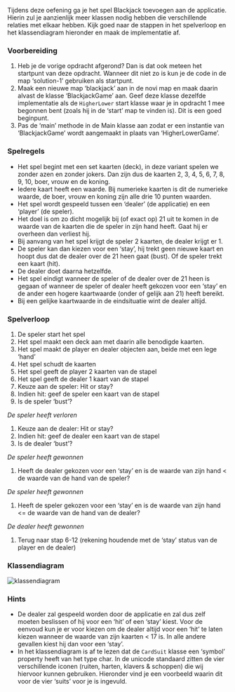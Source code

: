 Tijdens deze oefening ga je het spel Blackjack toevoegen aan de applicatie. Hierin zul je aanzienlijk meer klassen nodig hebben die verschillende relaties met elkaar hebben. Kijk goed naar de stappen in het spelverloop en het klassendiagram hieronder en maak de implementatie af.

### **Voorbereiding**

1. Heb je de vorige opdracht afgerond? Dan is dat ook meteen het startpunt van deze opdracht. Wanneer dit niet zo is kun je de code in de map ‘solution-1’ gebruiken als startpunt.
2. Maak een nieuwe map ‘blackjack’ aan in de novi map en maak daarin alvast de klasse ‘BlackjackGame’ aan. Geef deze klasse dezelfde implementatie als de `HigherLower` start klasse waar je in opdracht 1 mee begonnen bent (zoals hij in de ‘start’ map te vinden is). Dit is een goed beginpunt.
3. Pas de ‘main’ methode in de Main klasse aan zodat er een instantie van ‘BlackjackGame’ wordt aangemaakt in plaats van ‘HigherLowerGame’.

### **Spelregels**

- Het spel begint met een set kaarten (deck), in deze variant spelen we zonder azen en zonder jokers. Dan zijn dus de kaarten 2, 3, 4, 5, 6, 7, 8, 9, 10, boer, vrouw en de koning.
- Iedere kaart heeft een waarde. Bij numerieke kaarten is dit de numerieke waarde, de boer, vrouw en koning zijn alle drie 10 punten waarden.
- Het spel wordt gespeeld tussen een ‘dealer’ (de applicatie) en een ‘player’ (de speler).
- Het doel is om zo dicht mogelijk bij (of exact op) 21 uit te komen in de waarde van de kaarten die de speler in zijn hand heeft. Gaat hij er overheen dan verliest hij.
- Bij aanvang van het spel krijgt de speler 2 kaarten, de dealer krijgt er 1.
- De speler kan dan kiezen voor een ‘stay’, hij trekt geen nieuwe kaart en hoopt dus dat de dealer over de 21 heen gaat (bust). Of de speler trekt een kaart (hit).
- De dealer doet daarna hetzelfde.
- Het spel eindigt wanneer de speler of de dealer over de 21 heen is gegaan of wanneer de speler of dealer heeft gekozen voor een ‘stay’ en de ander een hogere kaartwaarde (onder of gelijk aan 21) heeft bereikt.
- Bij een gelijke kaartwaarde in de eindsituatie wint de dealer altijd.

### **Spelverloop**

1. De speler start het spel
2. Het spel maakt een deck aan met daarin alle benodigde kaarten.
3. Het spel maakt de player en dealer objecten aan, beide met een lege ‘hand’
4. Het spel schudt de kaarten
5. Het spel geeft de player 2 kaarten van de stapel
6. Het spel geeft de dealer 1 kaart van de stapel
7. Keuze aan de speler: Hit or stay?
8. Indien hit: geef de speler een kaart van de stapel
9. Is de speler ‘bust’?

*De speler heeft verloren*

1. Keuze aan de dealer: Hit or stay?
2. Indien hit: geef de dealer een kaart van de stapel
3. Is de dealer ‘bust’?

*De speler heeft gewonnen*

1. Heeft de dealer gekozen voor een ‘stay’ en is de waarde van zijn hand < de waarde van de hand van de speler?

*De speler heeft gewonnen*

1. Heeft de speler gekozen voor een ‘stay’ en is de waarde van zijn hand <= de waarde van de hand van de dealer?

*De dealer heeft gewonnen*

1. Terug naar stap 6-12 (rekening houdende met de ‘stay’ status van de player en de dealer)

### **Klassendiagram**

![klassendiagram](https://lh3.googleusercontent.com/nb1WiD3auMg_T8adD-tvWT-MhjJLnGN23O2zNXZrzhDnbnIAdrQeltF4UMo04ocpytFLZZdNBElkBbG5WJ8mHuuv0UEhgiSJxFtNJPcNQbPXtlOH1-tOEe1V4MUVZaQzNw)

### **Hints**

- De dealer zal gespeeld worden door de applicatie en zal dus zelf moeten beslissen of hij voor een ‘hit’ of een ‘stay’ kiest. Voor de eenvoud kun je er voor kiezen om de dealer altijd voor een ‘hit’ te laten kiezen wanneer de waarde van zijn kaarten < 17 is. In alle andere gevallen kiest hij dan voor een ‘stay’.
- In het klassendiagram is af te lezen dat de `CardSuit` klasse een ‘symbol’ property heeft van het type char. In de unicode standaard zitten de vier verschillende iconen (ruiten, harten, klavers & schoppen) die wij hiervoor kunnen gebruiken. Hieronder vind je een voorbeeld waarin dit voor de vier ‘suits’ voor je is ingevuld.